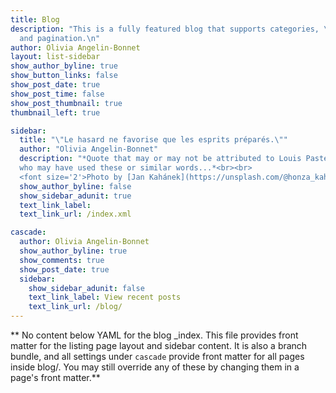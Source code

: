 ```yaml
---
title: Blog
description: "This is a fully featured blog that supports categories, \ntags, series,
  and pagination.\n"
author: Olivia Angelin-Bonnet
layout: list-sidebar
show_author_byline: true
show_button_links: false
show_post_date: true
show_post_time: false
show_post_thumbnail: true
thumbnail_left: true

sidebar:
  title: "\"Le hasard ne favorise que les esprits préparés.\""
  author: "Olivia Angelin-Bonnet"
  description: "*Quote that may or may not be attributed to Louis Pasteur,
  who may have used these or similar words...*<br><br>
  <font size='2'>Photo by [Jan Kahánek](https://unsplash.com/@honza_kahanek?utm_content=creditCopyText&utm_medium=referral&utm_source=unsplash) on [Unsplash](https://unsplash.com/photos/brown-pencil-on-white-book-page-fVUl6kzIvLg?utm_content=creditCopyText&utm_medium=referral&utm_source=unsplash)</font>"
  show_author_byline: false
  show_sidebar_adunit: true
  text_link_label: 
  text_link_url: /index.xml

cascade:
  author: Olivia Angelin-Bonnet
  show_author_byline: true
  show_comments: true
  show_post_date: true
  sidebar:
    show_sidebar_adunit: false
    text_link_label: View recent posts
    text_link_url: /blog/
---
```


** No content below YAML for the blog _index. This file provides front matter for the listing page layout and sidebar content. It is also a branch bundle, and all settings under `cascade` provide front matter for all pages inside blog/. You may still override any of these by changing them in a page's front matter.**
